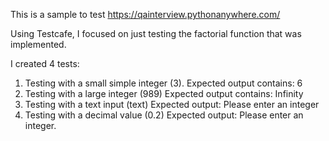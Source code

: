 This is a sample to test https://qainterview.pythonanywhere.com/

Using Testcafe, I focused on just testing the factorial function that was implemented.

I created 4 tests:
  1. Testing with a small simple integer (3). 
      Expected output contains: 6
  2. Testing with a large integer (989)
      Expected output contains: Infinity
  3. Testing with a text input (text)
      Expected output: Please enter an integer
  4. Testing with a decimal value (0.2)
      Expected output: Please enter an integer.

